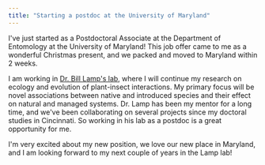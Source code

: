 ```yaml
---
title: "Starting a postdoc at the University of Maryland"
---
```


I've just started as a Postdoctoral Associate at the Department of Entomology at the University of
Maryland! <!--more-->This job offer came to me as a wonderful Christmas present, and we packed and moved to
Maryland within 2 weeks.

I am working in <a href="http://www.clfs.umd.edu/entm/lamp/index.html">Dr. Bill Lamp's lab</a>,
where I will continue my research on ecology and evolution of plant-insect interactions. My primary
focus will be novel associations between native and introduced species and their effect on natural
and managed systems. Dr. Lamp has been my mentor for a long time, and we've been collaborating on
several projects since my doctoral studies in Cincinnati. So working in his lab as a postdoc is a
great opportunity for me. 

I'm very excited about my new position, we love our new place in Maryland, and I am looking forward
to my next couple of years in the Lamp lab!  
